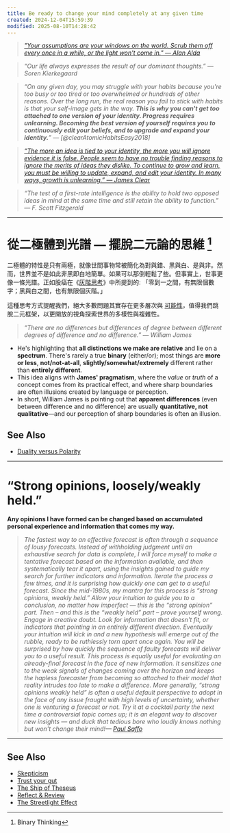 ```yaml
---
title: Be ready to change your mind completely at any given time
created: 2024-12-04T15:59:39
modified: 2025-08-10T14:28:42
---
```


> _["Your assumptions are your windows on the world. Scrub them off every once in a while, or the light won't come in." — Alan Alda](https://www.goodreads.com/quotes/667214-your-assumptions-are-your-windows-on-the-world-scrub-them)_

> _“Our life always expresses the result of our dominant thoughts.” — Soren Kierkegaard_

> _“On any given day, you may struggle with your habits because you're too busy or too tired or too overwhelmed or hundreds of other reasons. Over the long run, the real reason you fail to stick with habits is that your self-image gets in the way. **This is why you can't get too attached to one version of your identity. Progress requires unlearning. Becoming the best version of yourself requires you to continuously edit your beliefs, and to upgrade and expand your identity.**” — [@clearAtomicHabitsEasy2018]_

> _[“The more an idea is tied to your identity, the more you will ignore evidence it is false. People seem to have no trouble finding reasons to ignore the merits of ideas they dislike. To continue to grow and learn, you must be willing to update, expand, and edit your identity. In many ways, growth is unlearning.” — James Clear](https://jamesclear.com/3-2-1/november-14-2024)_

> _“The test of a first-rate intelligence is the ability to hold two opposed ideas in mind at the same time and still retain the ability to function.” — F. Scott Fitzgerald_

---

# 從二極體到光譜 — 擺脫二元論的思維 [^1]

二極體的特性是只有兩極，就像世間事物常被簡化為對與錯、黑與白、是與非。然而，世界並不是如此非黑即白地簡單。如果可以那倒輕鬆了些。但事實上，世事更像一條光譜。正如股癌在《[灰階思考](https://www.books.com.tw/products/0010888435)》中所提到的: 「零到一之間，有無限個數字；黑與白之間，也有無限個灰階。」

這種思考方式提醒我們，絕大多數問題其實存在更多層次與 [可能性](probabilistic%20thinking.md)，值得我們跳脫二元框架，以更開放的視角探索世界的多樣性與複雜性。

> _“There are no differences but differences of degree between different degrees of difference and no difference.” — William James_

* He's highlighting that **all distinctions we make are relative** and lie on a **spectrum**. There's rarely a true **binary** (either/or); most things are **more or less**, **not/not-at-all**, **slightly/somewhat/extremely** different rather than **entirely different**.
* This idea aligns with **James' pragmatism**, where the _value_ or _truth_ of a concept comes from its practical effect, and where sharp boundaries are often illusions created by language or perception.
* In short, William James is pointing out that **apparent differences** (even between difference and no difference) are usually **quantitative, not qualitative**—and our perception of sharp boundaries is often an illusion.

## See Also

* [Duality versus Polarity](Duality%20versus%20Polarity.md)

---

# “Strong opinions, loosely/weakly held.”

**Any opinions I have formed can be changed based on accumulated personal experience and information that comes my way.**

> _The fastest way to an effective forecast is often through a sequence of lousy forecasts. Instead of withholding judgment until an exhaustive search for data is complete, I will force myself to make a tentative forecast based on the information available, and then systematically tear it apart, using the insights gained to guide my search for further indicators and information. Iterate the process a few times, and it is surprising how quickly one can get to a useful forecast. Since the mid-1980s, my mantra for this process is “strong opinions, weakly held.” Allow your intuition to guide you to a conclusion, no matter how imperfect — this is the “strong opinion” part. Then – and this is the “weakly held” part – prove yourself wrong. Engage in creative doubt. Look for information that doesn't fit, or indicators that pointing in an entirely different direction. Eventually your intuition will kick in and a new hypothesis will emerge out of the rubble, ready to be ruthlessly torn apart once again. You will be surprised by how quickly the sequence of faulty forecasts will deliver you to a useful result. This process is equally useful for evaluating an already-final forecast in the face of new information. It sensitizes one to the weak signals of changes coming over the horizon and keeps the hapless forecaster from becoming so attached to their model that reality intrudes too late to make a difference. More generally, “strong opinions weakly held” is often a useful default perspective to adopt in the face of any issue fraught with high levels of uncertainty, whether one is venturing a forecast or not. Try it at a cocktail party the next time a controversial topic comes up; it is an elegant way to discover new insights — and duck that tedious bore who loudly knows nothing but won't change their mind!— [Paul Saffo](https://saffo.com/)_

---

## See Also

* [Skepticism](Skepticism.md)
* [Trust your gut](trust-your-gut.md)
* [The Ship of Theseus](The%20Ship%20of%20Theseus.md)
* [Reflect & Review](reflect-and-review.md)
* [The Streetlight Effect](The%20Streetlight%20Effect.md)

[^1]: Binary Thinking
